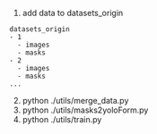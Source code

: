 1. add data to datasets_origin
```
datasets_origin
- 1
  - images
  - masks
- 2
  - images
  - masks
...
```

2. python ./utils/merge_data.py
3. python ./utils/masks2yoloForm.py
4. python ./utils/train.py
